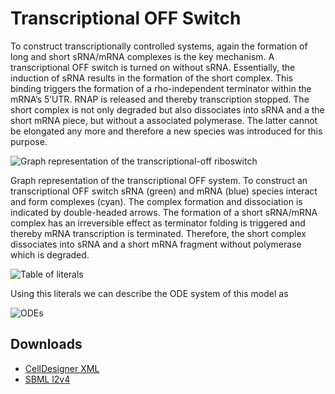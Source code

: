 # Transcriptional OFF Switch

To construct transcriptionally controlled systems, again the formation of long and short sRNA/mRNA
complexes is the key mechanism. A transcriptional OFF switch is turned
on without sRNA. Essentially, the induction of sRNA results in the
formation of the short complex. This binding triggers the formation of a rho-independent
terminator within the mRNA’s 5’UTR. RNAP is released and thereby
transcription stopped. The short complex is not only degraded but also dissociates 
into sRNA and a the short mRNA piece, but without a associated polymerase. The latter
cannot be elongated any more and therefore a new species was introduced for this purpose.

![Graph representation of the transcriptional-off riboswitch](http://ribonets.github.io/rnadev-models/transcriptional-off/graph-transcriptional-off.svg)

Graph representation of the transcriptional OFF system. To construct
an transcriptional OFF switch sRNA (green) and mRNA (blue) species
interact and form complexes (cyan). The complex formation and dissociation 
is indicated by double-headed arrows. The formation of a short sRNA/mRNA complex
has an irreversible effect as terminator folding is
triggered and thereby mRNA transcription is terminated. Therefore, the
short complex dissociates into sRNA and a short mRNA fragment without polymerase
which is degraded.

![Table of literals](http://ribonets.github.io/rnadev-models/transcriptional-off/lit-transcriptional-off.svg)

Using this literals we can describe the ODE system of this model as

![ODEs](http://ribonets.github.io/rnadev-models/transcriptional-off/ode-transcriptional-off.svg)

## Downloads

* [CellDesigner XML](minimalsystemTranscriptionalOFF_CellDesigner.xml)
* [SBML l2v4](minimalsystemTranscriptionalOFF_SBMLExport_l2v4.xml)

